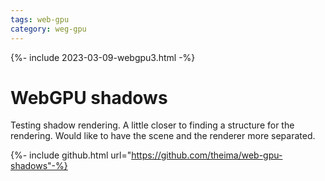 ```yaml
---
tags: web-gpu
category: weg-gpu
---
```


{%- include 2023-03-09-webgpu3.html -%}

# WebGPU shadows

Testing shadow rendering. A little closer to finding a structure for the rendering. Would like to have the scene and the renderer more separated.

{%- include github.html url="https://github.com/theima/web-gpu-shadows"-%}
